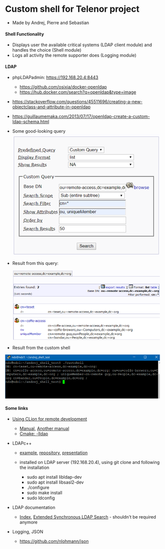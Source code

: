 # Custom shell for Telenor project

* Made by Andrej, Pierre and Sebastian

#### Shell Functionality

* Displays user the available critical systems (LDAP client module) and handles the choice (Shell module)
* Logs all activity the remote supporter does (Logging module)



#### LDAP

* phpLDAPadmin: https://192.168.20.4:8443
  * <https://github.com/osixia/docker-openldap>
  * <https://hub.docker.com/search?q=openldap&type=image>

* <https://stackoverflow.com/questions/45511696/creating-a-new-objectclass-and-attribute-in-openldap>
* https://guillaumemaka.com/2013/07/17/openldap-create-a-custom-ldap-schema.html



* Some good-looking query
  ![](readme_img/query_001.png)

* Result from this query:

  ![](readme_img/query_output.png)

* Result from the custom shell

![](readme_img/shell_output.png)



#### Some links

* [Using CLion for remote development](<https://www.youtube.com/watch?v=g1zPcja3zAU>)
  * [Manual](<https://blog.jetbrains.com/clion/2018/09/initial-remote-dev-support-clion/>), [Another manual](<https://www.jetbrains.com/help/clion/remote-projects-support.html>)
  * [Cmake: -lldap](<https://stackoverflow.com/questions/34625627/how-to-link-to-the-c-math-library-with-cmake>)
* LDAPc++
  * [example](<https://github.com/openldap/openldap/blob/master/contrib/ldapc%2B%2B/examples/main.cpp>), [repository](<https://github.com/openldap/openldap/tree/master/contrib/ldapc%2B%2B>), [presentation](<https://www.openldap.org/conf/odd-tuebingen-2006/Ralf.pdf>)

  * installed on LDAP server (192.168.20.4), using git clone and following the installation

    * sudo apt install libldap-dev
    * sudo apt install libsasl2-dev
    * ./configure
    * sudo make install
    * sudo ldconfig

* LDAP documentation

  * [Index](<https://linux.die.net/man/3/ldap>), [Extended Synchronous LDAP Search](<https://linux.die.net/man/3/ldap_search_ext_s>) - shouldn't be required anymore

* Logging, JSON
  * <https://github.com/nlohmann/json>